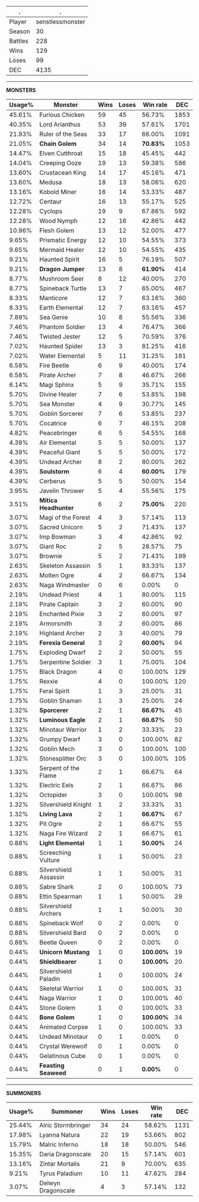 .|.
|-|-
Player|senstlessmonster
Season|30
Battles|228
Wins|129
Loses|99
DEC|4135

---
**MONSTERS**

Usage%|Monster|Wins|Loses|Win rate|DEC|
-|-|-|-|-|-|
45.61%|Furious Chicken|59|45|56.73%|1853|
40.35%|Lord Arianthus|53|39|57.61%|1701|
21.93%|Ruler of the Seas|33|17|66.00%|1091|
21.05%|**Chain Golem**|34|14|**70.83%**|1053|
14.47%|Elven Cutthroat|15|18|45.45%|442|
14.04%|Creeping Ooze|19|13|59.38%|586|
13.60%|Crustacean King|14|17|45.16%|471|
13.60%|Medusa|18|13|58.06%|620|
13.16%|Kobold Miner|16|14|53.33%|487|
12.72%|Centaur|16|13|55.17%|525|
12.28%|Cyclops|19|9|67.86%|592|
12.28%|Wood Nymph|12|16|42.86%|442|
10.96%|Flesh Golem|13|12|52.00%|477|
9.65%|Prismatic Energy|12|10|54.55%|373|
9.65%|Mermaid Healer|12|10|54.55%|435|
9.21%|Haunted Spirit|16|5|76.19%|507|
9.21%|**Dragon Jumper**|13|8|**61.90%**|414|
8.77%|Mushroom Seer|8|12|40.00%|270|
8.77%|Spineback Turtle|13|7|65.00%|467|
8.33%|Manticore|12|7|63.16%|360|
8.33%|Earth Elemental|12|7|63.16%|457|
7.89%|Sea Genie|10|8|55.56%|336|
7.46%|Phantom Soldier|13|4|76.47%|366|
7.46%|Twisted Jester|12|5|70.59%|376|
7.02%|Haunted Spider|13|3|81.25%|416|
7.02%|Water Elemental|5|11|31.25%|181|
6.58%|Fire Beetle|6|9|40.00%|174|
6.58%|Pirate Archer|7|8|46.67%|266|
6.14%|Magi Sphinx|5|9|35.71%|155|
5.70%|Divine Healer|7|6|53.85%|198|
5.70%|Sea Monster|4|9|30.77%|145|
5.70%|Goblin Sorcerer|7|6|53.85%|237|
5.70%|Cocatrice|6|7|46.15%|208|
4.82%|Peacebringer|6|5|54.55%|168|
4.39%|Air Elemental|5|5|50.00%|137|
4.39%|Peaceful Giant|5|5|50.00%|172|
4.39%|Undead Archer|8|2|80.00%|262|
4.39%|**Soulstorm**|6|4|**60.00%**|179|
4.39%|Cerberus|5|5|50.00%|154|
3.95%|Javelin Thrower|5|4|55.56%|175|
3.51%|**Mitica Headhunter**|6|2|**75.00%**|220|
3.07%|Magi of the Forest|4|3|57.14%|113|
3.07%|Sacred Unicorn|5|2|71.43%|137|
3.07%|Imp Bowman|3|4|42.86%|92|
3.07%|Giant Roc|2|5|28.57%|75|
3.07%|Brownie|5|2|71.43%|199|
2.63%|Skeleton Assassin|5|1|83.33%|137|
2.63%|Molten Ogre|4|2|66.67%|134|
2.63%|Naga Windmaster|0|6|0.00%|0|
2.19%|Undead Priest|4|1|80.00%|115|
2.19%|Pirate Captain|3|2|60.00%|90|
2.19%|Enchanted Pixie|3|2|60.00%|97|
2.19%|Armorsmith|3|2|60.00%|86|
2.19%|Highland Archer|2|3|40.00%|79|
2.19%|**Ferexia General**|3|2|**60.00%**|94|
1.75%|Exploding Dwarf|2|2|50.00%|55|
1.75%|Serpentine Soldier|3|1|75.00%|104|
1.75%|Black Dragon|4|0|100.00%|129|
1.75%|Rexxie|4|0|100.00%|120|
1.75%|Feral Spirit|1|3|25.00%|31|
1.75%|Goblin Shaman|1|3|25.00%|24|
1.32%|**Sporcerer**|2|1|**66.67%**|45|
1.32%|**Luminous Eagle**|2|1|**66.67%**|50|
1.32%|Minotaur Warrior|1|2|33.33%|23|
1.32%|Grumpy Dwarf|3|0|100.00%|82|
1.32%|Goblin Mech|3|0|100.00%|100|
1.32%|Stonesplitter Orc|3|0|100.00%|105|
1.32%|Serpent of the Flame|2|1|66.67%|64|
1.32%|Electric Eels|2|1|66.67%|86|
1.32%|Octopider|3|0|100.00%|98|
1.32%|Silvershield Knight|1|2|33.33%|31|
1.32%|**Living Lava**|2|1|**66.67%**|67|
1.32%|Pit Ogre|2|1|66.67%|55|
1.32%|Naga Fire Wizard|2|1|66.67%|61|
0.88%|**Light Elemental**|1|1|**50.00%**|24|
0.88%|Screeching Vulture|1|1|50.00%|23|
0.88%|Silvershield Assassin|1|1|50.00%|31|
0.88%|Sabre Shark|2|0|100.00%|73|
0.88%|Ettin Spearman|1|1|50.00%|29|
0.88%|Silvershield Archers|1|1|50.00%|30|
0.88%|Spineback Wolf|0|2|0.00%|0|
0.88%|Silvershield Bard|0|2|0.00%|0|
0.88%|Beetle Queen|0|2|0.00%|0|
0.44%|**Unicorn Mustang**|1|0|**100.00%**|19|
0.44%|**Shieldbearer**|1|0|**100.00%**|20|
0.44%|Silvershield Paladin|1|0|100.00%|24|
0.44%|Skeletal Warrior|1|0|100.00%|31|
0.44%|Naga Warrior|1|0|100.00%|40|
0.44%|Stone Golem|1|0|100.00%|33|
0.44%|**Bone Golem**|1|0|**100.00%**|34|
0.44%|Animated Corpse|1|0|100.00%|33|
0.44%|Undead Minotaur|0|1|0.00%|0|
0.44%|Crystal Werewolf|0|1|0.00%|0|
0.44%|Gelatinous Cube|0|1|0.00%|0|
0.44%|**Feasting Seaweed**|0|1|**0.00%**|0|

---
**SUMMONERS**

Usage%|Summoner|Wins|Loses|Win rate|DEC|
-|-|-|-|-|-|
25.44%|Alric Stormbringer|34|24|58.62%|1131|
17.98%|Lyanna Natura|22|19|53.66%|802|
15.79%|Malric Inferno|18|18|50.00%|546|
15.35%|Daria Dragonscale|20|15|57.14%|601|
13.16%|Zintar Mortalis|21|9|70.00%|635|
9.21%|Tyrus Paladium|10|11|47.62%|284|
3.07%|Delwyn Dragonscale|4|3|57.14%|132|
